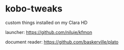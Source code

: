 # kobo-tweaks
custom things installed on my Clara HD

launcher: https://github.com/niluje/kfmon

document reader: https://github.com/baskerville/plato
